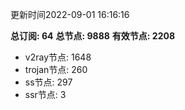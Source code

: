更新时间2022-09-01 16:16:16

**总订阅: 64**
**总节点: 9888**
**有效节点: 2208**
- v2ray节点: 1648
- trojan节点: 260
- ss节点: 297
- ssr节点: 3
